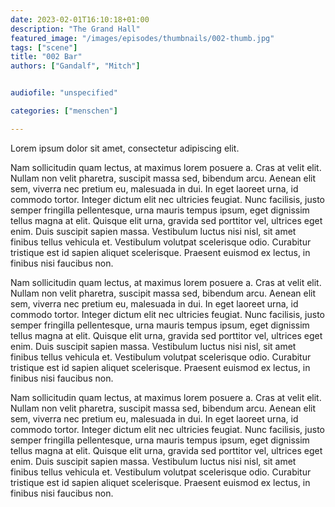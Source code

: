 ```yaml
---
date: 2023-02-01T16:10:18+01:00
description: "The Grand Hall"
featured_image: "/images/episodes/thumbnails/002-thumb.jpg"
tags: ["scene"]
title: "002 Bar"
authors: ["Gandalf", "Mitch"]


audiofile: "unspecified"

categories: ["menschen"]

---
```

Lorem ipsum dolor sit amet, consectetur adipiscing elit. 


Nam sollicitudin quam lectus, at maximus lorem posuere a. Cras at velit elit. Nullam non velit pharetra, suscipit massa sed, bibendum arcu. Aenean elit sem, viverra nec pretium eu, malesuada in dui. In eget laoreet urna, id commodo tortor. Integer dictum elit nec ultricies feugiat. Nunc facilisis, justo semper fringilla pellentesque, urna mauris tempus ipsum, eget dignissim tellus magna at elit. Quisque elit urna, gravida sed porttitor vel, ultrices eget enim. Duis suscipit sapien massa. Vestibulum luctus nisi nisl, sit amet finibus tellus vehicula et. Vestibulum volutpat scelerisque odio. Curabitur tristique est id sapien aliquet scelerisque. Praesent euismod ex lectus, in finibus nisi faucibus non. 


Nam sollicitudin quam lectus, at maximus lorem posuere a. Cras at velit elit. Nullam non velit pharetra, suscipit massa sed, bibendum arcu. Aenean elit sem, viverra nec pretium eu, malesuada in dui. In eget laoreet urna, id commodo tortor. Integer dictum elit nec ultricies feugiat. Nunc facilisis, justo semper fringilla pellentesque, urna mauris tempus ipsum, eget dignissim tellus magna at elit. Quisque elit urna, gravida sed porttitor vel, ultrices eget enim. Duis suscipit sapien massa. Vestibulum luctus nisi nisl, sit amet finibus tellus vehicula et. Vestibulum volutpat scelerisque odio. Curabitur tristique est id sapien aliquet scelerisque. Praesent euismod ex lectus, in finibus nisi faucibus non. 



Nam sollicitudin quam lectus, at maximus lorem posuere a. Cras at velit elit. Nullam non velit pharetra, suscipit massa sed, bibendum arcu. Aenean elit sem, viverra nec pretium eu, malesuada in dui. In eget laoreet urna, id commodo tortor. Integer dictum elit nec ultricies feugiat. Nunc facilisis, justo semper fringilla pellentesque, urna mauris tempus ipsum, eget dignissim tellus magna at elit. Quisque elit urna, gravida sed porttitor vel, ultrices eget enim. Duis suscipit sapien massa. Vestibulum luctus nisi nisl, sit amet finibus tellus vehicula et. Vestibulum volutpat scelerisque odio. Curabitur tristique est id sapien aliquet scelerisque. Praesent euismod ex lectus, in finibus nisi faucibus non. 